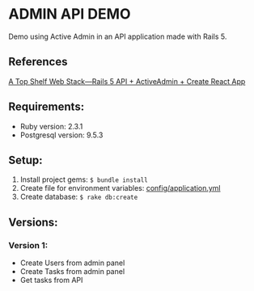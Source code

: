 # ADMIN API DEMO
Demo using Active Admin in an API application made with Rails 5.

## References
[A Top Shelf Web Stack—Rails 5 API + ActiveAdmin + Create React App](https://medium.com/superhighfives/a-top-shelf-web-stack-rails-5-api-activeadmin-create-react-app-de5481b7ec0b)

## Requirements:
* Ruby version: 2.3.1
* Postgresql version: 9.5.3

## Setup:
1. Install project gems: `$ bundle install`
2. Create file for environment variables: [config/application.yml](config/application.example.yml)
3. Create database: `$ rake db:create`

## Versions:

### Version 1:
* Create Users from admin panel
* Create Tasks from admin panel
* Get tasks from API
